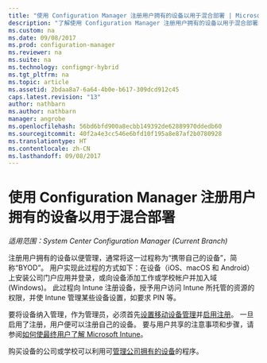 ```yaml
---
title: "使用 Configuration Manager 注册用户拥有的设备以用于混合部署 | Microsoft Docs"
description: "了解使用 Configuration Manager 注册用户拥有的设备以用于混合部署的不同方法。"
ms.custom: na
ms.date: 09/08/2017
ms.prod: configuration-manager
ms.reviewer: na
ms.suite: na
ms.technology: configmgr-hybrid
ms.tgt_pltfrm: na
ms.topic: article
ms.assetid: 2bdaa8a7-6a64-4b0e-b617-309dcd912c45
caps.latest.revision: "13"
author: nathbarn
ms.author: nathbarn
manager: angrobe
ms.openlocfilehash: 56bd6bfd900a8ecbb149392de62889970ddedb60
ms.sourcegitcommit: 40f2a4e3cc546e6bfd10f195a8e87af2b0780928
ms.translationtype: HT
ms.contentlocale: zh-CN
ms.lasthandoff: 09/08/2017
---
```

# <a name="enroll-user-owned-devices-for-hybrid-deployments-with-configuration-manager"></a>使用 Configuration Manager 注册用户拥有的设备以用于混合部署

*适用范围：System Center Configuration Manager (Current Branch)*

注册用户拥有的设备以便管理，通常将这一过程称为“携带自己的设备”，简称“BYOD”。 用户实现此过程的方式如下：在设备（iOS、macOS 和 Android）上安装公司门户应用并登录，或向设备添加工作或学校帐户并加入域 (Windows)。 此过程向 Intune 注册设备，授予用户访问 Intune 所托管的资源的权限，并使 Intune 管理某些设备设置，如要求 PIN 等。

要将设备纳入管理，作为管理员，必须首先[设置移动设备管理](setup-hybrid-mdm.md)并[启用注册](enable-platform-enrollment.md)。 一旦启用了注册，用户便可以注册自己的设备。 要与用户共享的注意事项和步骤，请参阅[如何使最终用户了解 Microsoft Intune](https://docs.microsoft.com/intune/end-user-educate)。

购买设备的公司或学校可以利用可[管理公司拥有的设备](enroll-company-owned-devices.md)的程序。
